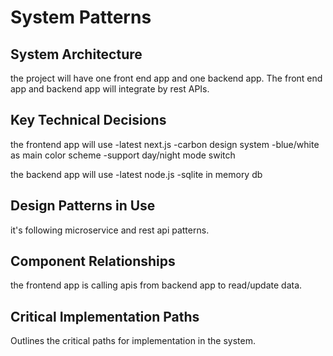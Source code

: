 # System Patterns

## System Architecture
the project will have one front end app and one backend app. The front end app and backend app will integrate by rest APIs. 

## Key Technical Decisions
the frontend app will use 
-latest next.js
-carbon design system
-blue/white as main color scheme
-support day/night mode switch

the backend app will use
-latest node.js
-sqlite in memory db

## Design Patterns in Use
it's following microservice and rest api patterns.

## Component Relationships
the frontend app is calling apis from backend app to read/update data.

## Critical Implementation Paths
Outlines the critical paths for implementation in the system.

